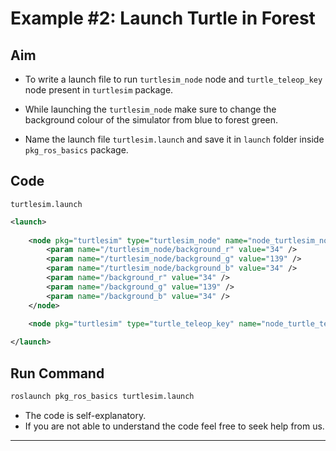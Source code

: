 # Example #2: Launch Turtle in Forest

## Aim

- To write a launch file to run `turtlesim_node` node and `turtle_teleop_key` node present in `turtlesim` package.

- While launching the `turtlesim_node` make sure to change the background colour of the simulator from blue to forest green.
- Name the launch file `turtlesim.launch` and save it in `launch` folder inside `pkg_ros_basics` package.

## Code

`turtlesim.launch`
```xml
<launch>
    
    <node pkg="turtlesim" type="turtlesim_node" name="node_turtlesim_node">
        <param name="/turtlesim_node/background_r" value="34" />
        <param name="/turtlesim_node/background_g" value="139" />
        <param name="/turtlesim_node/background_b" value="34" />
        <param name="/background_r" value="34" />
        <param name="/background_g" value="139" />
        <param name="/background_b" value="34" />
    </node>
    
    <node pkg="turtlesim" type="turtle_teleop_key" name="node_turtle_teleop_key" />

</launch>
```

## Run Command

```bash
roslaunch pkg_ros_basics turtlesim.launch
```

- The code is self-explanatory.
- If you are not able to understand the code feel free to seek help from us.
---